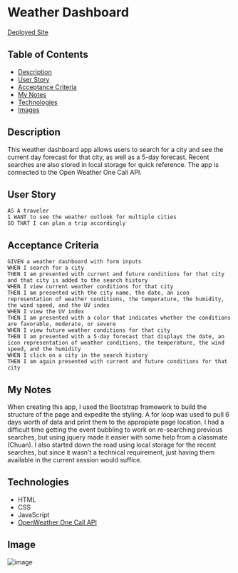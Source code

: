 # Weather Dashboard

[Deployed Site](https://framenolan.github.io/weather-dashboard/)

## Table of Contents
* [Description](#description)
* [User Story](#user-story)
* [Acceptance Criteria](#acceptance-criteria)
* [My Notes](#my-notes)
* [Technologies](#technologies)
* [Images](#images)

## Description

This weather dashboard app allows users to search for a city and see the current day forecast for that city, as well as a 5-day forecast. Recent searches are also stored in local storage for quick reference. The app is connected to the Open Weather One Call API.

## User Story

```
AS A traveler
I WANT to see the weather outlook for multiple cities
SO THAT I can plan a trip accordingly
```

## Acceptance Criteria

```
GIVEN a weather dashboard with form inputs
WHEN I search for a city
THEN I am presented with current and future conditions for that city and that city is added to the search history
WHEN I view current weather conditions for that city
THEN I am presented with the city name, the date, an icon representation of weather conditions, the temperature, the humidity, the wind speed, and the UV index
WHEN I view the UV index
THEN I am presented with a color that indicates whether the conditions are favorable, moderate, or severe
WHEN I view future weather conditions for that city
THEN I am presented with a 5-day forecast that displays the date, an icon representation of weather conditions, the temperature, the wind speed, and the humidity
WHEN I click on a city in the search history
THEN I am again presented with current and future conditions for that city
```

## My Notes

When creating this app, I used the Bootstrap framework to build the structure of the page and expedite the styling. A for loop was used to pull 6 days worth of data and print them to the appropiate page location. I had a difficult time getting the event bubbling to work on re-searching previous searches, but using jquery made it easier with some help from a classmate (Chuan). I also started down the road using local storage for the recent searches, but since it wasn't a technical requirement, just having them available in the current session would suffice.

## Technologies
- HTML
- CSS
- JavaScript
- [OpenWeather One Call API](https://openweathermap.org/api/one-call-api)

## Image

![image](https://user-images.githubusercontent.com/101062909/163074096-bbe84009-397f-4d92-b002-dbf02a4b69c5.png)
